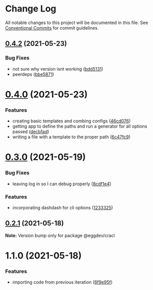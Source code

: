 # Change Log

All notable changes to this project will be documented in this file.
See [Conventional Commits](https://conventionalcommits.org) for commit guidelines.

## [0.4.2](https://github.com/eggdev/cracl/compare/@eggdev/cracl@0.4.0...@eggdev/cracl@0.4.2) (2021-05-23)


### Bug Fixes

* not sure why version isnt working ([bdd5131](https://github.com/eggdev/cracl/commit/bdd5131d6aac7f25c755b84d8cf081dc968cf7e4))
* peerdeps ([bbe5871](https://github.com/eggdev/cracl/commit/bbe5871b3200837904bca31e64695d90afd1dcb0))





# [0.4.0](https://github.com/eggdev/cracl/compare/@eggdev/cracl@0.3.0...@eggdev/cracl@0.4.0) (2021-05-23)


### Features

* creating basic templates and combing configs ([46cd076](https://github.com/eggdev/cracl/commit/46cd0760012ccda2069d2b6dfe713c97855d43ce))
* getting app to define the paths and run a generator for all options passed ([decb1ad](https://github.com/eggdev/cracl/commit/decb1ad8799008f8ac2b1e78fc374681808f435b))
* writing a file with a template to the proper path ([6c47fc9](https://github.com/eggdev/cracl/commit/6c47fc91740b2a425445c0b5006ae8db1ce429f7))





# [0.3.0](https://github.com/eggdev/cracl/compare/@eggdev/cracl@0.2.1...@eggdev/cracl@0.3.0) (2021-05-19)


### Bug Fixes

* leaving log in so I can debug properly ([8cdf1e4](https://github.com/eggdev/cracl/commit/8cdf1e4508d5f81c798e00c24f3120a8f923db88))


### Features

* incorporating dashdash for cli options ([1233325](https://github.com/eggdev/cracl/commit/1233325d070e90b2c577e0113d5db742c9272923))





## [0.2.1](https://github.com/eggdev/cracl/compare/@eggdev/cracl@1.1.0...@eggdev/cracl@0.2.1) (2021-05-18)

**Note:** Version bump only for package @eggdev/cracl





# 1.1.0 (2021-05-18)


### Features

* importing code from previous iteration ([6f9e95f](https://github.com/eggdev/cracl/commit/6f9e95f2ccd89ff4e959198927892f0fd6b8a860))
